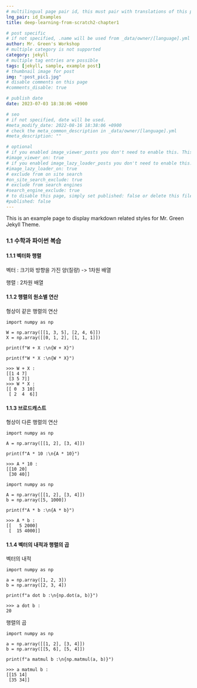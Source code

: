 ```yaml
---
# multilingual page pair id, this must pair with translations of this page. (This name must be unique)
lng_pair: id_Examples
title: deep-learning-from-scratch2-chapter1

# post specific
# if not specified, .name will be used from _data/owner/[language].yml
author: Mr. Green's Workshop
# multiple category is not supported
category: jekyll
# multiple tag entries are possible
tags: [jekyll, sample, example post]
# thumbnail image for post
img: ":post_pic1.jpg"
# disable comments on this page
#comments_disable: true

# publish date
date: 2023-07-03 18:38:06 +0900

# seo
# if not specified, date will be used.
#meta_modify_date: 2022-08-16 18:38:06 +0900
# check the meta_common_description in _data/owner/[language].yml
#meta_description: ""

# optional
# if you enabled image_viewer_posts you don't need to enable this. This is only if image_viewer_posts = false
#image_viewer_on: true
# if you enabled image_lazy_loader_posts you don't need to enable this. This is only if image_lazy_loader_posts = false
#image_lazy_loader_on: true
# exclude from on site search
#on_site_search_exclude: true
# exclude from search engines
#search_engine_exclude: true
# to disable this page, simply set published: false or delete this file
#published: false
---
```


<!-- outline-start -->

This is an example page to display markdown related styles for Mr. Green Jekyll Theme.

<!-- outline-end -->

### 1.1 수학과 파이썬 복습

#### 1.1.1 벡터화 행렬

벡터 : 크기와 방향을 가진 양(질량) -> 1차원 배열

행렬 : 2차원 배열


#### 1.1.2 행렬의 원소별 연산

형상이 같은 행렬의 연산

```
import numpy as np

W = np.array([[1, 3, 5], [2, 4, 6]])
X = np.array([[0, 1, 2], [1, 1, 1]])

print(f"W + X :\n{W + X}")

print(f"W * X :\n{W * X}")

>>> W + X :
[[1 4 7]
 [3 5 7]]
>>> W * X :
[[ 0  3 10]
 [ 2  4  6]]
```


#### 1.1.3 브로드캐스트

형상이 다른 행렬의 연산

```
import numpy as np

A = np.array([[1, 2], [3, 4]])

print(f"A * 10 :\n{A * 10}")

>>> A * 10 :
[[10 20]
 [30 40]]
```

```
import numpy as np

A = np.array([[1, 2], [3, 4]])
b = np.array([5, 1000])

print(f"A * b :\n{A * b}")

>>> A * b :
[[   5 2000]
 [  15 4000]]
```

#### 1.1.4 벡터의 내적과 행렬의 곱

벡터의 내적

```
import numpy as np

a = np.array([1, 2, 3])
b = np.array([2, 3, 4])

print(f"a dot b :\n{np.dot(a, b)}")

>>> a dot b :
20
```

행렬의 곱

```
import numpy as np

a = np.array([[1, 2], [3, 4]])
b = np.array([[5, 6], [5, 4]])

print(f"a matmul b :\n{np.matmul(a, b)}")

>>> a matmul b :
[[15 14]
 [35 34]]
```
#### 